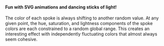 #### Fun with SVG animations and dancing sticks of light!

The color of each spoke is always shifting to another random value. At any given point, the hue, saturation, and
lightness components of the spoke colors are each constrained to a random global range. This creates an interesting
effect with independently fluctuating colors that almost always seem cohesive.


[main-url]: http://levi.codes/dancing-spokes